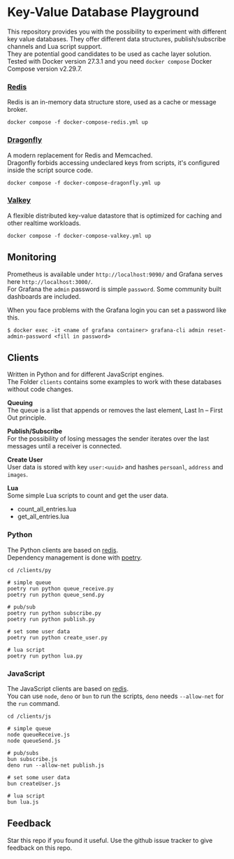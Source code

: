 # Key-Value Database Playground

This repository provides you with the possibility to experiment with different key value databases. They offer different data structures, publish/subscribe channels and Lua script support.  
They are potential good candidates to be used as cache layer solution.  
Tested with Docker version 27.3.1 and you need `docker compose` Docker Compose version v2.29.7.  

### [Redis](https://github.com/redis/redis)
Redis is an in-memory data structure store, used as a cache or message broker.

    docker compose -f docker-compose-redis.yml up

### [Dragonfly](https://github.com/dragonflydb/dragonfly)
A modern replacement for Redis and Memcached.  
Dragonfly forbids accessing undeclared keys from scripts, it's configured inside the script source code.

    docker compose -f docker-compose-dragonfly.yml up

### [Valkey](https://github.com/valkey-io/valkey)
A flexible distributed key-value datastore that is optimized for caching and other realtime workloads.

    docker compose -f docker-compose-valkey.yml up

## Monitoring
Prometheus is available under `http://localhost:9090/` and Grafana serves here `http://localhost:3000/`.  
For Grafana the `admin` password is simple `password`. Some community built dashboards are included.  

When you face problems with the Grafana login you can set a password like this.

    $ docker exec -it <name of grafana container> grafana-cli admin reset-admin-password <fill in password>

## Clients
Written in Python and for different JavaScript engines.  
The Folder `clients` contains some examples to work with these databases without code changes.  

**Queuing**  
The queue is a list that appends or removes the last element, Last In – First Out principle.  

**Publish/Subscribe**  
For the possibility of losing messages the sender iterates over the last messages until a receiver is connected.

**Create User**  
User data is stored with key `user:<uuid>` and hashes `persoanl`, `address` and `images`.

**Lua**  
Some simple Lua scripts to count and get the user data.  

 - count_all_entries.lua
 - get_all_entries.lua

### Python
The Python clients are based on [redis](https://redis-py.readthedocs.io/).  
Dependency management is done with [poetry](https://python-poetry.org/).

    cd /clients/py

    # simple queue
    poetry run python queue_receive.py
    poetry run python queue_send.py

    # pub/sub
    poetry run python subscribe.py
    poetry run python publish.py

    # set some user data
    poetry run python create_user.py

    # lua script
    poetry run python lua.py

### JavaScript
The JavaScript clients are based on [redis](https://www.npmjs.com/package/redis).  
You can use `node`, `deno` or `bun` to run the scripts, `deno` needs `--allow-net` for the `run` command.

    cd /clients/js

    # simple queue
    node queueReceive.js
    node queueSend.js

    # pub/subs
    bun subscribe.js
    deno run --allow-net publish.js

    # set some user data
    bun createUser.js

    # lua script
    bun lua.js

## Feedback
Star this repo if you found it useful. Use the github issue tracker to give feedback on this repo.